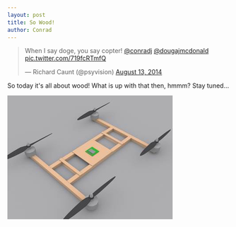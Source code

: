 ```yaml
---
layout: post
title: So Wood!
author: Conrad
---
```


<blockquote class="twitter-tweet" data-partner="tweetdeck"><p>When I say doge, you say copter! <a href="https://twitter.com/conradj">@conradj</a> <a href="https://twitter.com/dougajmcdonald">@dougajmcdonald</a> <a href="http://t.co/719fcRTmfQ">pic.twitter.com/719fcRTmfQ</a></p>&mdash; Richard Caunt (@psyvision) <a href="https://twitter.com/psyvision/statuses/499623887123271680">August 13, 2014</a></blockquote>
<script async src="//platform.twitter.com/widgets.js" charset="utf-8"></script>

So today it's all about wood! What is up with that then, hmmm? Stay tuned...

![Much CAd](images/gallery/wood.jpg "much CAd")